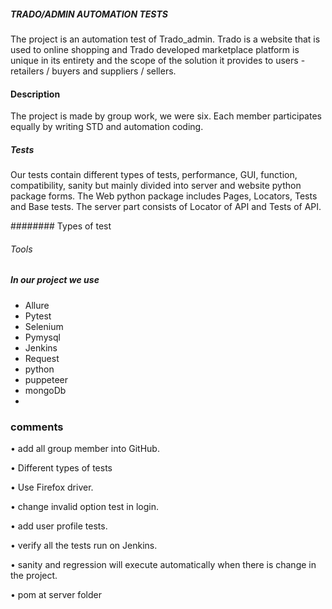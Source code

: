 #####   TRADO/ADMIN AUTOMATION TESTS
The project is an automation test of Trado_admin.
Trado is a website that is used to online shopping and Trado developed marketplace
platform is unique in its entirety and the scope of the solution it provides to 
users -retailers / buyers and suppliers / sellers.

####  Description

The project is made by group work, we were six. Each member participates 
equally by writing STD and automation coding.

#####    Tests

Our tests contain different types of tests, performance, GUI, 
function, compatibility, sanity but mainly divided into server and 
website python package forms. The Web python package includes Pages,
Locators, Tests and Base tests. The server part consists of Locator of 
API and Tests of API.

########  Types of test

######  Tools

##### In our project we use 

* Allure
* Pytest
* Selenium
* Pymysql
* Jenkins
* Request
* python
* puppeteer
* mongoDb
* 


###      comments

•	add all group member into GitHub.

•	Different types of tests 

•	Use Firefox driver.

•	change invalid option test in login.

•	add user profile tests.

•	verify all the tests run on Jenkins.

•	sanity and regression will execute automatically when there is change in the project.

•	pom at server folder